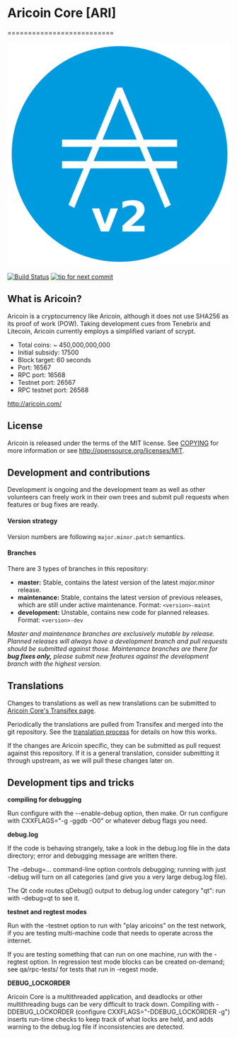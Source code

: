 # Aricoin Core [ARI]
==========================

![Aricoin](https://raw.githubusercontent.com/aricoin/aricoin/master/src/qt/res/icons/aricoin.png)

[![Build Status](https://travis-ci.org/aricoin/aricoin.svg?branch=1.7-dev)](https://travis-ci.org/aricoin/aricoin) [![tip for next commit](https://tip4commit.com/projects/702.svg)](https://tip4commit.com/github/aricoin/aricoin)

## What is Aricoin?
Aricoin is a cryptocurrency like Aricoin, although it does not use SHA256 as its proof of work (POW). Taking development cues from Tenebrix and Litecoin, Aricoin currently employs a simplified variant of scrypt.

- Total coins: ~ 450,000,000,000
- Initial subsidy: 17500
- Block target: 60 seconds
- Port: 16567
- RPC port: 16568
- Testnet port: 26567
- RPC testnet port: 26568

http://aricoin.com/

## License
Aricoin is released under the terms of the MIT license. See [COPYING](COPYING)
for more information or see http://opensource.org/licenses/MIT.

## Development and contributions
Development is ongoing and the development team as well as other volunteers can freely work in their own trees and submit pull requests when features or bug fixes are ready.

#### Version strategy
Version numbers are following ```major.minor.patch``` semantics.

#### Branches
There are 3 types of branches in this repository:

- **master:** Stable, contains the latest version of the latest *major.minor* release.
- **maintenance:** Stable, contains the latest version of previous releases, which are still under active maintenance. Format: ```<version>-maint```
- **development:** Unstable, contains new code for planned releases. Format: ```<version>-dev```

*Master and maintenance branches are exclusively mutable by release. Planned releases will always have a development branch and pull requests should be submitted against those. Maintenance branches are there for* ***bug fixes only,*** *please submit new features against the development branch with the highest version.*

Translations
------------

Changes to translations as well as new translations can be submitted to
[Aricoin Core's Transifex page](https://www.transifex.com/projects/p/aricoin/).

Periodically the translations are pulled from Transifex and merged into the git repository. See the
[translation process](doc/translation_process.md) for details on how this works.

If the changes are Aricoin specific, they can be submitted as pull request against this repository.
If it is a general translation, consider submitting it through upstream, as we will pull these changes later on.

Development tips and tricks
---------------------------

**compiling for debugging**

Run configure with the --enable-debug option, then make. Or run configure with
CXXFLAGS="-g -ggdb -O0" or whatever debug flags you need.

**debug.log**

If the code is behaving strangely, take a look in the debug.log file in the data directory;
error and debugging message are written there.

The -debug=... command-line option controls debugging; running with just -debug will turn
on all categories (and give you a very large debug.log file).

The Qt code routes qDebug() output to debug.log under category "qt": run with -debug=qt
to see it.

**testnet and regtest modes**

Run with the -testnet option to run with "play aricoins" on the test network, if you
are testing multi-machine code that needs to operate across the internet.

If you are testing something that can run on one machine, run with the -regtest option.
In regression test mode blocks can be created on-demand; see qa/rpc-tests/ for tests
that run in -regest mode.

**DEBUG_LOCKORDER**

Aricoin Core is a multithreaded application, and deadlocks or other multithreading bugs
can be very difficult to track down. Compiling with -DDEBUG_LOCKORDER (configure
CXXFLAGS="-DDEBUG_LOCKORDER -g") inserts run-time checks to keep track of what locks
are held, and adds warning to the debug.log file if inconsistencies are detected.
